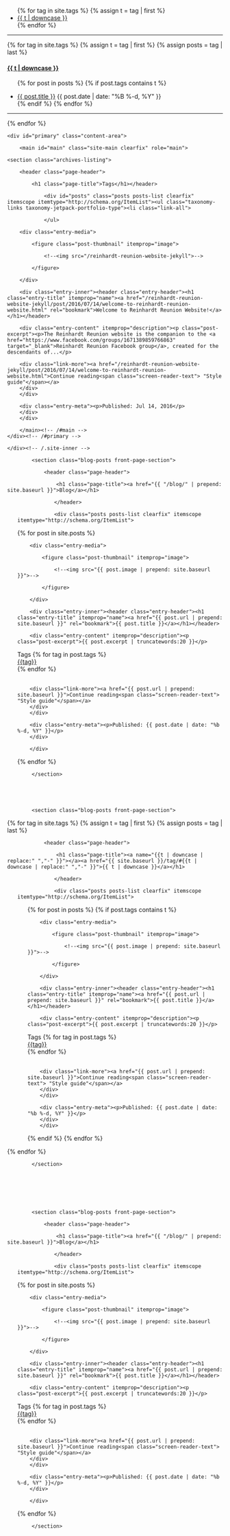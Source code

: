 <ul class="tags">
{% for tag in site.tags %}
  {% assign t = tag | first %}
  <li><a href="{{ site.baseurl }}/tag/#{{t | downcase | replace:" ","-" }}">{{ t | downcase }}</a></li>
{% endfor %}
</ul>

<!--"{{ site.baseurl }}/tag/#{{ tag | first | slugify }}"-->

---

{% for tag in site.tags %}
  {% assign t = tag | first %}
  {% assign posts = tag | last %}

<h4><a name="{{t | downcase | replace:" ","-" }}"></a><a class="internal" href="{{ site.baseurl }}/tag/#{{t | downcase | replace:" ","-" }}">{{ t | downcase }}</a></h4>
<ul>

{% for post in posts %}
  {% if post.tags contains t %}
  <li>
    <a href="{{ site.baseurl }}/{{ post.url }}">{{ post.title }}</a>
    <span class="date">{{ post.date | date: "%B %-d, %Y"  }}</span>
  </li>
  {% endif %}
{% endfor %}
</ul>

---

{% endfor %}




<div id="content" class="site-content">

	<div id="primary" class="content-area">

		<main id="main" class="site-main clearfix" role="main">

	<section class="archives-listing">

		<header class="page-header">

			<h1 class="page-title">Tags</h1></header>

				<div id="posts" class="posts posts-list clearfix" itemscope itemtype="http://schema.org/ItemList"><ul class="taxonomy-links taxonomy-jetpack-portfolio-type"><li class="link-all">
		
				</ul>


<article id="post-160" class="post-160 jetpack-portfolio type-jetpack-portfolio status-publish format-standard has-post-thumbnail hentry jetpack-portfolio-type-movies jetpack-portfolio-tag-films jetpack-portfolio-tag-movies-2" itemscope itemprop="blogPost" itemtype="http://schema.org/BlogPosting">

		<div class="entry-media">

			<figure class="post-thumbnail" itemprop="image">

				<!--<img src="/reinhardt-reunion-website-jekyll">-->

			</figure>

		</div>
		
		<div class="entry-inner"><header class="entry-header"><h1 class="entry-title" itemprop="name"><a href="/reinhardt-reunion-website-jekyll/post/2016/07/14/welcome-to-reinhardt-reunion-website.html" rel="bookmark">Welcome to Reinhardt Reunion Website!</a></h1></header>
		
		<div class="entry-content" itemprop="description"><p class="post-excerpt"><p>The Reinhardt Reunion website is the companion to the <a href="https://www.facebook.com/groups/1671389859766863" target="_blank">Reinhardt Reunion Facebook group</a>, created for the descendants of...</p>

		<div class="link-more"><a href="/reinhardt-reunion-website-jekyll/post/2016/07/14/welcome-to-reinhardt-reunion-website.html">Continue reading<span class="screen-reader-text"> "Style guide"</span></a>
		</div>
		</div>
	
		<div class="entry-meta"><p>Published: Jul 14, 2016</p> 
		</div>
		</div>

</article>
			


		</main><!-- /#main -->
	</div><!-- /#primary -->
</div><!-- /#content -->

	</div><!-- /.site-inner -->
</div><!-- /#page -->




			<section class="blog-posts front-page-section">

				<header class="page-header">

					<h1 class="page-title"><a href="{{ "/blog/" | prepend: site.baseurl }}">Blog</a></h1>

<div class="posts posts-list clearfix" itemscope itemtype="http://schema.org/ItemList"><ul class="taxonomy-links taxonomy-jetpack-portfolio-type">

				</header>

				<div class="posts posts-list clearfix" itemscope itemtype="http://schema.org/ItemList">

{% for post in site.posts %}

<article id="post-160" class="post-160 jetpack-portfolio type-jetpack-portfolio status-publish format-standard has-post-thumbnail hentry jetpack-portfolio-type-movies jetpack-portfolio-tag-films jetpack-portfolio-tag-movies-2" itemscope itemprop="blogPost" itemtype="http://schema.org/BlogPosting">

		<div class="entry-media">

			<figure class="post-thumbnail" itemprop="image">

				<!--<img src="{{ post.image | prepend: site.baseurl  }}">-->

			</figure>

		</div>
		
		<div class="entry-inner"><header class="entry-header"><h1 class="entry-title" itemprop="name"><a href="{{ post.url | prepend: site.baseurl }}" rel="bookmark">{{ post.title }}</a></h1></header>
		
		<div class="entry-content" itemprop="description"><p class="post-excerpt">{{ post.excerpt | truncatewords:20 }}</p>

<div class="tags">
Tags
<!--{% for tag in post.tags %} <div class='tag'><a href='/tag/#{{tag}}'>{{tag}}</a></div> {% endfor %}-->
{% for tag in post.tags %} <div class='tag'><a href="{{ site.baseurl }}/tag/#{{tag}}" }}">{{tag}}</a></div> {% endfor %}
</div></br>

		<div class="link-more"><a href="{{ post.url | prepend: site.baseurl }}">Continue reading<span class="screen-reader-text"> "Style guide"</span></a>
		</div>
		</div>
	
		<div class="entry-meta"><p>Published: {{ post.date | date: "%b %-d, %Y" }}</p> 
		</div>

		</div>

</article>
			
{% endfor %}

 </div>

			</section>





			<section class="blog-posts front-page-section">

{% for tag in site.tags %}
  {% assign t = tag | first %}
  {% assign posts = tag | last %}

				<header class="page-header">

<!--{% for tag in site.tags %}
  {% assign t = tag | first %}
  {% assign posts = tag | last %}-->

<!--
<h4><a name="{{t | downcase | replace:" ","-" }}"></a><a class="internal" href="{{ site.baseurl }}/tag/#{{t | downcase | replace:" ","-" }}">{{ t | downcase }}</a></h4>-->

					<h1 class="page-title"><a name="{{t | downcase | replace:" ","-" }}"></a><a href="{{ site.baseurl }}/tag/#{{t | downcase | replace:" ","-" }}">{{ t | downcase }}</a></h1>

<!--{% for post in posts %}
  {% if post.tags contains t %}-->

<div class="posts posts-list clearfix" itemscope itemtype="http://schema.org/ItemList"><ul class="taxonomy-links taxonomy-jetpack-portfolio-type">

				</header>

				<div class="posts posts-list clearfix" itemscope itemtype="http://schema.org/ItemList">



<ul>

  <!--<li>
    <a href="{{ site.baseurl }}/{{ post.url }}">{{ post.title }}</a>
    <span class="date">{{ post.date | date: "%B %-d, %Y"  }}</span>
  </li>-->




{% for post in posts %}
  {% if post.tags contains t %}
  
<article id="post-160" class="post-160 jetpack-portfolio type-jetpack-portfolio status-publish format-standard has-post-thumbnail hentry jetpack-portfolio-type-movies jetpack-portfolio-tag-films jetpack-portfolio-tag-movies-2" itemscope itemprop="blogPost" itemtype="http://schema.org/BlogPosting">

		<div class="entry-media">

			<figure class="post-thumbnail" itemprop="image">

				<!--<img src="{{ post.image | prepend: site.baseurl }}">-->

			</figure>

		</div>
		
		<div class="entry-inner"><header class="entry-header"><h1 class="entry-title" itemprop="name"><a href="{{ post.url | prepend: site.baseurl }}" rel="bookmark">{{ post.title }}</a></h1></header>
		
		<div class="entry-content" itemprop="description"><p class="post-excerpt">{{ post.excerpt | truncatewords:20 }}</p>

<div class="tags">
Tags
<!--{% for tag in page.tags %} <div class='tag'><a href='/tag/#{{tag}}'>{{tag}}</a></div> {% endfor %}-->
{% for tag in post.tags %} <div class='tag'><a href="{{ site.baseurl }}/tag/#{{tag}}" }}">{{tag}}</a></div> {% endfor %}
</div></br>

		<div class="link-more"><a href="{{ post.url | prepend: site.baseurl }}">Continue reading<span class="screen-reader-text"> "Style guide"</span></a>
		</div>
		</div>
	
		<div class="entry-meta"><p>Published: {{ post.date | date: "%b %-d, %Y" }}</p> 
		</div>
		</div>


  {% endif %}
{% endfor %}
</ul>


</article>

 </div>

{% endfor %}

			</section>







			<section class="blog-posts front-page-section">

				<header class="page-header">

					<h1 class="page-title"><a href="{{ "/blog/" | prepend: site.baseurl }}">Blog</a></h1>

<div class="posts posts-list clearfix" itemscope itemtype="http://schema.org/ItemList"><ul class="taxonomy-links taxonomy-jetpack-portfolio-type">

				</header>

				<div class="posts posts-list clearfix" itemscope itemtype="http://schema.org/ItemList">

{% for post in site.posts %}

<article id="post-160" class="post-160 jetpack-portfolio type-jetpack-portfolio status-publish format-standard has-post-thumbnail hentry jetpack-portfolio-type-movies jetpack-portfolio-tag-films jetpack-portfolio-tag-movies-2" itemscope itemprop="blogPost" itemtype="http://schema.org/BlogPosting">

		<div class="entry-media">

			<figure class="post-thumbnail" itemprop="image">

				<!--<img src="{{ post.image | prepend: site.baseurl  }}">-->

			</figure>

		</div>
		
		<div class="entry-inner"><header class="entry-header"><h1 class="entry-title" itemprop="name"><a href="{{ post.url | prepend: site.baseurl }}" rel="bookmark">{{ post.title }}</a></h1></header>
		
		<div class="entry-content" itemprop="description"><p class="post-excerpt">{{ post.excerpt | truncatewords:20 }}</p>

<div class="tags">
Tags
<!--{% for tag in post.tags %} <div class='tag'><a href='/tag/#{{tag}}'>{{tag}}</a></div> {% endfor %}-->
{% for tag in post.tags %} <div class='tag'><a href="{{ site.baseurl }}/tag/#{{tag}}" }}">{{tag}}</a></div> {% endfor %}
</div></br>

		<div class="link-more"><a href="{{ post.url | prepend: site.baseurl }}">Continue reading<span class="screen-reader-text"> "Style guide"</span></a>
		</div>
		</div>
	
		<div class="entry-meta"><p>Published: {{ post.date | date: "%b %-d, %Y" }}</p> 
		</div>

		</div>

</article>
			
{% endfor %}

 </div>

			</section>
